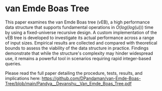 # van Emde Boas Tree

This paper examines the van Emde Boas tree (vEB), a high performance data structure that supports fundamental operations in $O(log(log(u)))$ time by using a fixed-universe recursive design. A custom implementation of the vEB tree is developed to investigate its actual performance across a range of input sizes. Empirical results are collected and compared with theoretical bounds to assess the viability of the data structure in practice. Findings demonstrate that while the structure's complexity may hinder widespread use, it remains a powerful tool in scenarios requiring rapid integer-based queries.

Please read the full paper detailing the procedure, tests, results, and implications here: https://github.com/DPandaman/van-Emde-Boas-Tree/blob/main/Pandya__Devanshu__Van_Emde_Boas_Tree.pdf
